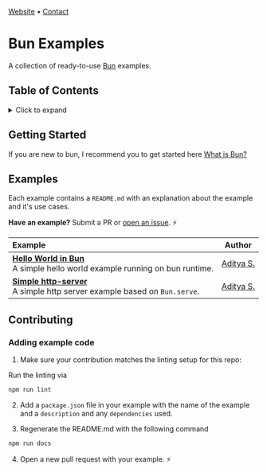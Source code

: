 [Website](https://bun.sh/) • [Contact](mailto:aditya.sonel@gmail.com)

# Bun Examples

A collection of ready-to-use [Bun](https://bun.sh/) examples.

## Table of Contents

<details>
<summary>Click to expand</summary>

- [Bun Examples](#bun-examples)
  - [Table of Contents](#table-of-contents)
  - [Getting Started](#getting-started)
  - [Examples](#examples)
  - [Contributing](#contributing)
    - [Adding example code](#adding-example-code)

</details>

## Getting Started

If you are new to bun, I recommend you to get started here [What is Bun?](https://bun.sh/docs)

## Examples

Each example contains a `README.md` with an explanation about the example and it's use cases.

**Have an example?** Submit a PR or [open an issue](https://github.com/adityasonel/bun-examples/issues). ⚡️

| Example                                                                               |                   Author                    |
| :------------------------------------------------------------------------------------ | :-----------------------------------------: |
| **[Hello World in Bun]()** <br/> A simple hello world example running on bun runtime. | [Aditya S.](https://github.com/adityasonel) |
| **[Simple http-server]()** <br/> A simple http server example based on `Bun.serve`.   | [Aditya S.](https://github.com/adityasonel) |

## Contributing

### Adding example code

1. Make sure your contribution matches the linting setup for this repo:

Run the linting via

```bash
npm run lint
```

2. Add a `package.json` file in your example with the name of the example and a `description` and any `dependencies` used.

3. Regenerate the README.md with the following command

```bash
npm run docs
```

4. Open a new pull request with your example. ⚡️
